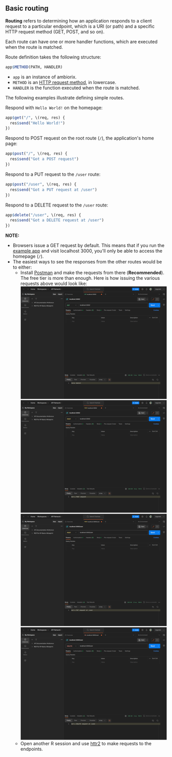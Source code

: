 ## Basic routing

**Routing** refers to determining how an application responds to
a client request to a particular endpoint, which is a URI (or
path) and a specific HTTP request method (GET, POST, and so on).

Each route can have one or more handler functions, which are
executed when the route is matched.

Route definition takes the  following structure:

```r
app$METHOD(PATH, HANDLER)
```

- `app` is an instance of ambiorix.
- `METHOD` is an [HTTP request method](https://en.wikipedia.org/wiki/Hypertext_Transfer_Protocol#Request_methods), in lowercase.
- `HANDLER` is the function executed when the route is matched.

The following examples illustrate defining simple routes.

Respond with `Hello World!` on the homepage:

```r
app$get("/", \(req, res) {
  res$send("Hello World!")
})
```

Respond to POST request on the root route (`/`), the application's home page:

```r
app$post("/", \(req, res) {
  res$send("Got a POST request")
})
```

Respond to a PUT request to the `/user` route:

```r
app$post("/user", \(req, res) {
  res$send("Got a PUT request at /user")
})
```

Respond to a DELETE request to the `/user` route:

```r
app$delete("/user", \(req, res) {
  res$send("Got a DELETE request at /user")
})
```

**NOTE:**
- Browsers issue a GET request by default. This means that if you run the [example app](./index.R) and visit localhost 3000, you'll only be able to access the homepage (`/`).
- The easiest ways to see the responses from the other routes would be to either:
    - Install [Postman](https://www.postman.com/) and make the requests from there (**Recommended**). The free tier is more than enough.
      Here is how issuing the various requests above would look like:
      ![GET request to /](./get-home.png)
      ![POST request to /](./post-home.png)
      ![POST request to /user](./post-user.png)
      ![DELETE request to /user](./delete-user.png)
    - Open another R session and use [httr2](https://httr2.r-lib.org/index.html) to make requests to the endpoints.
